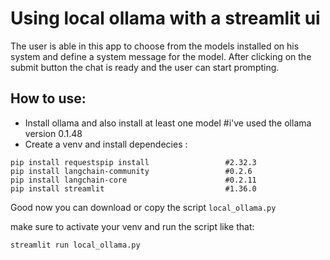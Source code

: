 # Using local ollama with a streamlit ui
The user is able in this app to choose from the models installed on his system and define a system message for the model. After clicking on the submit button
the chat is ready and the user can start prompting.

## How to use:
* Install ollama and also install at least one model #i've used the ollama version 0.1.48
* Create a venv and install dependecies :


```console 
pip install requestspip install                 #2.32.3
pip install langchain-community                 #0.2.6
pip install langchain-core                      #0.2.11
pip install streamlit                           #1.36.0
```
Good now you can download or copy the script `local_ollama.py`

make sure to activate your venv and run the script like that:
```console
streamlit run local_ollama.py
```
